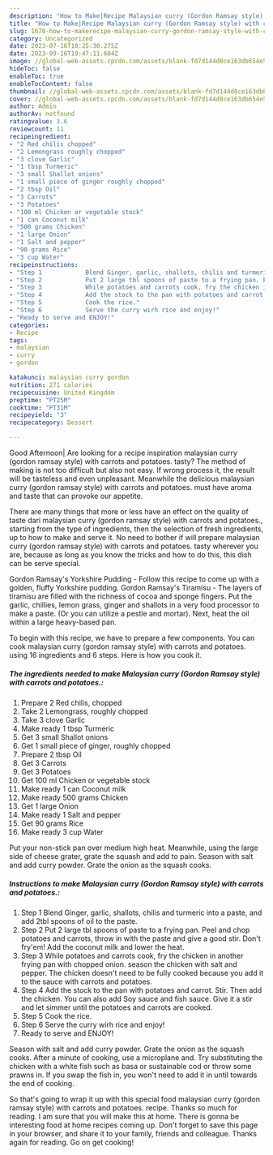 ```yaml
---
description: "How to Make|Recipe Malaysian curry (Gordon Ramsay style) with carrots and potatoes. {That is Delicious"
title: "How to Make|Recipe Malaysian curry (Gordon Ramsay style) with carrots and potatoes. {That is Delicious"
slug: 1670-how-to-makerecipe-malaysian-curry-gordon-ramsay-style-with-carrots-and-potatoes-that-is-delicious
category: Uncategorized
date: 2023-07-16T10:25:30.275Z
date: 2023-09-16T19:47:11.604Z
image: //global-web-assets.cpcdn.com/assets/blank-fd7d144d8ce163db654e5a02c40b08a2775adb7897d16e4062681dc7e1b2800f.png
hideToc: false
enableToc: true
enableTocContent: false
thumbnail: //global-web-assets.cpcdn.com/assets/blank-fd7d144d8ce163db654e5a02c40b08a2775adb7897d16e4062681dc7e1b2800f.png
cover: //global-web-assets.cpcdn.com/assets/blank-fd7d144d8ce163db654e5a02c40b08a2775adb7897d16e4062681dc7e1b2800f.png
author: Admin
authorAv: notfound
ratingvalue: 3.6
reviewcount: 11
recipeingredient:
- "2 Red chilis chopped"
- "2 Lemongrass roughly chopped"
- "3 clove Garlic"
- "1 tbsp Turmeric"
- "3 small Shallot onions"
- "1 small piece of ginger roughly chopped"
- "2 tbsp Oil"
- "3 Carrots"
- "3 Potatoes"
- "100 ml Chicken or vegetable stock"
- "1 can Coconut milk"
- "500 grams Chicken"
- "1 large Onion"
- "1 Salt and pepper"
- "90 grams Rice"
- "3 cup Water"
recipeinstructions:
- "Step 1            Blend Ginger, garlic, shallots, chilis and turmeric into a paste, and add 2tbl spoons of oil to the paste."
- "Step 2            Put 2 large tbl spoons of paste to a frying pan. Peel and chop potatoes and carrots, throw in with the paste and give a good stir. Don&#39;t fry&#39;em! Add the coconut milk and lower the heat."
- "Step 3            While potatoes and carrots cook, fry the chicken in another frying pan with chopped onion. season the chicken with salt and pepper. The chicken doesn&#39;t need to be fully cooked because you add it to the sauce with carrots and potatoes."
- "Step 4            Add the stock to the pan with potatoes and carrot. Stir. Then add the chicken. You can also add Soy sauce and fish sauce. Give it a stir and let simmer until the potatoes and carrots are cooked."
- "Step 5            Cook the rice."
- "Step 6            Serve the curry wirh rice and enjoy!"
- "Ready to serve and ENJOY!"
categories:
- Recipe
tags:
- malaysian
- curry
- gordon

katakunci: malaysian curry gordon 
nutrition: 271 calories
recipecuisine: United Kingdom
preptime: "PT25M"
cooktime: "PT31M"
recipeyield: "3"
recipecategory: Dessert

---
```



Good Afternoon| Are looking for a recipe inspiration malaysian curry (gordon ramsay style) with carrots and potatoes. tasty? The method of making is not too difficult but also not easy. If wrong process it, the result will be tasteless and even unpleasant. Meanwhile the delicious malaysian curry (gordon ramsay style) with carrots and potatoes. must have aroma and taste that can provoke our appetite.






There are many things that more or less have an effect on the quality of taste dari malaysian curry (gordon ramsay style) with carrots and potatoes., starting from the type of ingredients, then the selection of fresh ingredients, up to how to make and serve it. No need to bother if will prepare malaysian curry (gordon ramsay style) with carrots and potatoes. tasty wherever you are, because as long as you know the tricks and how to do this, this dish can be serve  special.


Gordon Ramsay&#39;s Yorkshire Pudding - Follow this recipe to come up with a golden, fluffy Yorkshire pudding. Gordon Ramsay&#39;s Tiramisu - The layers of tiramisu are filled with the richness of cocoa and sponge fingers. Put the garlic, chillies, lemon grass, ginger and shallots in a very food processor to make a paste. (Or you can utilize a pestle and mortar). Next, heat the oil within a large heavy-based pan.


To begin with this recipe, we have to prepare a few components. You can cook malaysian curry (gordon ramsay style) with carrots and potatoes. using 16 ingredients and 6 steps. Here is how you cook it.

<!--inarticleads1-->

##### The ingredients needed to make Malaysian curry (Gordon Ramsay style) with carrots and potatoes.:

1. Prepare 2 Red chilis, chopped
1. Take 2 Lemongrass, roughly chopped
1. Take 3 clove Garlic
1. Make ready 1 tbsp Turmeric
1. Get 3 small Shallot onions
1. Get 1 small piece of ginger, roughly chopped
1. Prepare 2 tbsp Oil
1. Get 3 Carrots
1. Get 3 Potatoes
1. Get 100 ml Chicken or vegetable stock
1. Make ready 1 can Coconut milk
1. Make ready 500 grams Chicken
1. Get 1 large Onion
1. Make ready 1 Salt and pepper
1. Get 90 grams Rice
1. Make ready 3 cup Water


Put your non-stick pan over medium high heat. Meanwhile, using the large side of cheese grater, grate the squash and add to pain. Season with salt and add curry powder. Grate the onion as the squash cooks. 

<!--inarticleads2-->

##### Instructions to make Malaysian curry (Gordon Ramsay style) with carrots and potatoes.:

1. Step 1            Blend Ginger, garlic, shallots, chilis and turmeric into a paste, and add 2tbl spoons of oil to the paste.
1. Step 2            Put 2 large tbl spoons of paste to a frying pan. Peel and chop potatoes and carrots, throw in with the paste and give a good stir. Don&#39;t fry&#39;em! Add the coconut milk and lower the heat.
1. Step 3            While potatoes and carrots cook, fry the chicken in another frying pan with chopped onion. season the chicken with salt and pepper. The chicken doesn&#39;t need to be fully cooked because you add it to the sauce with carrots and potatoes.
1. Step 4            Add the stock to the pan with potatoes and carrot. Stir. Then add the chicken. You can also add Soy sauce and fish sauce. Give it a stir and let simmer until the potatoes and carrots are cooked.
1. Step 5            Cook the rice.
1. Step 6            Serve the curry wirh rice and enjoy!
1. Ready to serve and ENJOY!

Season with salt and add curry powder. Grate the onion as the squash cooks. After a minute of cooking, use a microplane and. Try substituting the chicken with a white fish such as basa or sustainable cod or throw some prawns in. If you swap the fish in, you won&#39;t need to add it in until towards the end of cooking. 

So that's going to wrap it up with this special food malaysian curry (gordon ramsay style) with carrots and potatoes. recipe. Thanks so much for reading. I am sure that you will make this at home. There is gonna be interesting food at home recipes coming up. Don't forget to save this page in your browser, and share it to your family, friends and colleague. Thanks again for reading. Go on get cooking!
